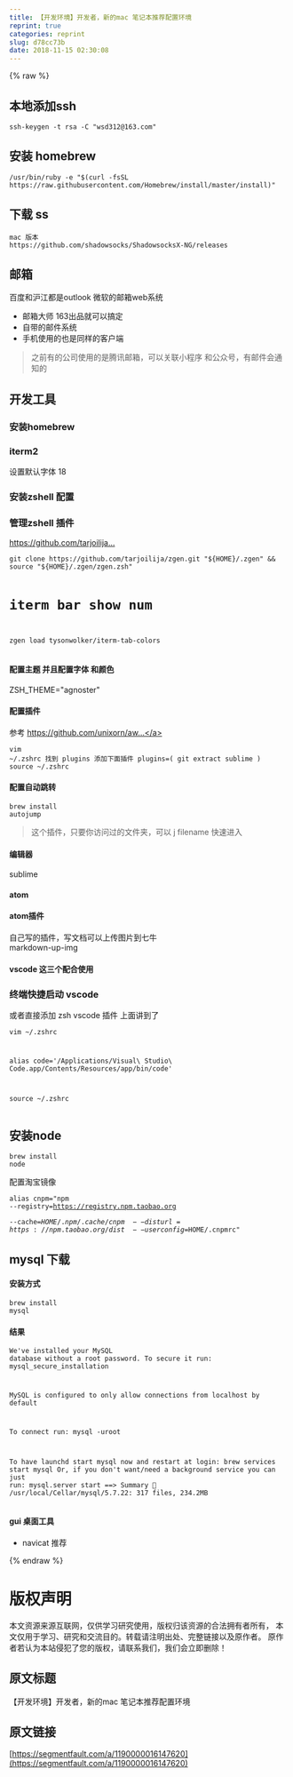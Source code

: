 ```yaml
---
title: 【开发环境】开发者，新的mac 笔记本推荐配置环境
reprint: true
categories: reprint
slug: d78cc73b
date: 2018-11-15 02:30:08
---
```


{% raw %}
<h2>&#x672C;&#x5730;&#x6DFB;&#x52A0;ssh</h2><pre><code>ssh-keygen -t rsa -C &quot;wsd312@163.com&quot;</code></pre><h2>&#x5B89;&#x88C5; homebrew</h2><pre><code>/usr/bin/ruby -e &quot;$(curl -fsSL https://raw.githubusercontent.com/Homebrew/install/master/install)&quot;
</code></pre><h2>&#x4E0B;&#x8F7D; ss</h2><pre><code>mac &#x7248;&#x672C;
https://github.com/shadowsocks/ShadowsocksX-NG/releases 
</code></pre><h2>&#x90AE;&#x7BB1;</h2><p>&#x767E;&#x5EA6;&#x548C;&#x6CAA;&#x6C5F;&#x90FD;&#x662F;outlook &#x5FAE;&#x8F6F;&#x7684;&#x90AE;&#x7BB1;web&#x7CFB;&#x7EDF;</p><ul><li>&#x90AE;&#x7BB1;&#x5927;&#x5E08; 163&#x51FA;&#x54C1;&#x5C31;&#x53EF;&#x4EE5;&#x641E;&#x5B9A;</li><li>&#x81EA;&#x5E26;&#x7684;&#x90AE;&#x4EF6;&#x7CFB;&#x7EDF;</li><li>&#x624B;&#x673A;&#x4F7F;&#x7528;&#x7684;&#x4E5F;&#x662F;&#x540C;&#x6837;&#x7684;&#x5BA2;&#x6237;&#x7AEF;</li></ul><blockquote>&#x4E4B;&#x524D;&#x6709;&#x7684;&#x516C;&#x53F8;&#x4F7F;&#x7528;&#x7684;&#x662F;&#x817E;&#x8BAF;&#x90AE;&#x7BB1;&#xFF0C;&#x53EF;&#x4EE5;&#x5173;&#x8054;&#x5C0F;&#x7A0B;&#x5E8F; &#x548C;&#x516C;&#x4F17;&#x53F7;&#xFF0C;&#x6709;&#x90AE;&#x4EF6;&#x4F1A;&#x901A;&#x77E5;&#x7684;</blockquote><h2>&#x5F00;&#x53D1;&#x5DE5;&#x5177;</h2><h3>&#x5B89;&#x88C5;homebrew</h3><h3>iterm2</h3><p>&#x8BBE;&#x7F6E;&#x9ED8;&#x8BA4;&#x5B57;&#x4F53; 18</p><h3>&#x5B89;&#x88C5;zshell &#x914D;&#x7F6E;</h3><h3>&#x7BA1;&#x7406;zshell &#x63D2;&#x4EF6;</h3><p><a href="https://github.com/tarjoilija/zgen" rel="nofollow noreferrer">https://github.com/tarjoilija...</a></p><pre><code>git clone https://github.com/tarjoilija/zgen.git &quot;${HOME}/.zgen&quot; &amp;&amp; source &quot;${HOME}/.zgen/zgen.zsh&quot;

# iterm bar show num
zgen load tysonwolker/iterm-tab-colors</code></pre><h4>&#x914D;&#x7F6E;&#x4E3B;&#x9898; &#x5E76;&#x4E14;&#x914D;&#x7F6E;&#x5B57;&#x4F53; &#x548C;&#x989C;&#x8272;</h4><p>ZSH_THEME=&quot;agnoster&quot;</p><h4>&#x914D;&#x7F6E;&#x63D2;&#x4EF6;</h4><p>&#x53C2;&#x8003; <a href="https://github.com/unixorn/awesome-zsh-plugins" rel="nofollow noreferrer">https://github.com/unixorn/aw...</a></p><pre><code>vim  ~/.zshrc
&#x627E;&#x5230; plugins &#x6DFB;&#x52A0;&#x4E0B;&#x9762;&#x63D2;&#x4EF6; 
plugins=(
  git
  extract
  sublime
)
source  ~/.zshrc</code></pre><h4>&#x914D;&#x7F6E;&#x81EA;&#x52A8;&#x8DF3;&#x8F6C;</h4><pre><code>brew install autojump</code></pre><blockquote>&#x8FD9;&#x4E2A;&#x63D2;&#x4EF6;&#xFF0C;&#x53EA;&#x8981;&#x4F60;&#x8BBF;&#x95EE;&#x8FC7;&#x7684;&#x6587;&#x4EF6;&#x5939;&#xFF0C;&#x53EF;&#x4EE5; j filename &#x5FEB;&#x901F;&#x8FDB;&#x5165;</blockquote><h4>&#x7F16;&#x8F91;&#x5668;</h4><p>sublime</p><h4>atom</h4><h4>atom&#x63D2;&#x4EF6;</h4><p>&#x81EA;&#x5DF1;&#x5199;&#x7684;&#x63D2;&#x4EF6;&#xFF0C;&#x5199;&#x6587;&#x6863;&#x53EF;&#x4EE5;&#x4E0A;&#x4F20;&#x56FE;&#x7247;&#x5230;&#x4E03;&#x725B;<br>markdown-up-img</p><h4>vscode &#x8FD9;&#x4E09;&#x4E2A;&#x914D;&#x5408;&#x4F7F;&#x7528;</h4><h3>&#x7EC8;&#x7AEF;&#x5FEB;&#x6377;&#x542F;&#x52A8; vscode</h3><p>&#x6216;&#x8005;&#x76F4;&#x63A5;&#x6DFB;&#x52A0; zsh vscode &#x63D2;&#x4EF6; &#x4E0A;&#x9762;&#x8BB2;&#x5230;&#x4E86;</p><pre><code>vim ~/.zshrc

alias code=&apos;/Applications/Visual\ Studio\ Code.app/Contents/Resources/app/bin/code&apos;

source ~/.zshrc</code></pre><h2>&#x5B89;&#x88C5;node</h2><pre><code>brew install node</code></pre><p>&#x914D;&#x7F6E;&#x6DD8;&#x5B9D;&#x955C;&#x50CF;</p><pre><code>alias cnpm=&quot;npm --registry=https://registry.npm.taobao.org \
--cache=$HOME/.npm/.cache/cnpm \
--disturl=https://npm.taobao.org/dist \
--userconfig=$HOME/.cnpmrc&quot;</code></pre><h2>mysql &#x4E0B;&#x8F7D;</h2><h4>&#x5B89;&#x88C5;&#x65B9;&#x5F0F;</h4><pre><code>brew install mysql</code></pre><h4>&#x7ED3;&#x679C;</h4><pre><code>We&apos;ve installed your MySQL database without a root password. To secure it run:
    mysql_secure_installation

MySQL is configured to only allow connections from localhost by default

To connect run:
    mysql -uroot

To have launchd start mysql now and restart at login:
  brew services start mysql
Or, if you don&apos;t want/need a background service you can just run:
  mysql.server start
==&gt; Summary
&#x1F37A;  /usr/local/Cellar/mysql/5.7.22: 317 files, 234.2MB</code></pre><h4>gui &#x684C;&#x9762;&#x5DE5;&#x5177;</h4><ul><li>navicat &#x63A8;&#x8350;</li></ul>
{% endraw %}

# 版权声明
本文资源来源互联网，仅供学习研究使用，版权归该资源的合法拥有者所有，
本文仅用于学习、研究和交流目的。转载请注明出处、完整链接以及原作者。
原作者若认为本站侵犯了您的版权，请联系我们，我们会立即删除！

## 原文标题
【开发环境】开发者，新的mac 笔记本推荐配置环境

## 原文链接
[https://segmentfault.com/a/1190000016147620](https://segmentfault.com/a/1190000016147620)

